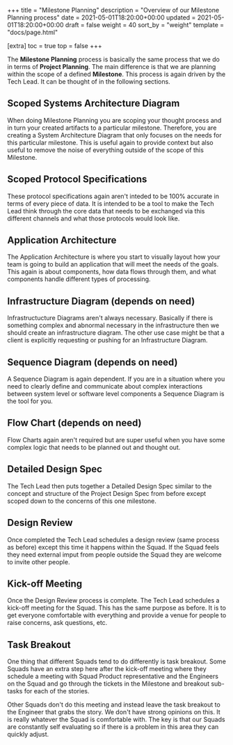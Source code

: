 +++
title = "Milestone Planning"
description = "Overview of our Milestone Planning process"
date = 2021-05-01T18:20:00+00:00
updated = 2021-05-01T18:20:00+00:00
draft = false
weight = 40
sort_by = "weight"
template = "docs/page.html"

[extra]
toc = true
top = false
+++

The **Milestone Planning** process is basically the same process that we do in terms of **Project Planning**. The main difference is that we are planning within the scope of a defined **Milestone**. This process is again driven by the Tech Lead. It can be thought of in the following sections.

## Scoped Systems Architecture Diagram

When doing Milestone Planning you are scoping your thought process and in turn your created artifacts to a particular milestone. Therefore, you are creating a System Architecture Diagram that only focuses on the needs for this particular milestone. This is useful again to provide context but also useful to remove the noise of everything outside of the scope of this Milestone.

## Scoped Protocol Specifications

These protocol specifications again aren't inteded to be 100% accurate in terms of every piece of data. It is intended to be a tool to make the Tech Lead think through the core data that needs to be exchanged via this different channels and what those protocols would look like.

## Application Architecture

The Application Architecture is where you start to visually layout how your team is going to build an application that will meet the needs of the goals. This again is about components, how data flows through them, and what components handle different types of processing.

## Infrastructure Diagram (depends on need)

Infrastructucture Diagrams aren't always necessary. Basically if there is something complex and abnormal necessary in the infrastructure then we should create an infrastructure diagram. The other use case might be that a client is explicitly requesting or pushing for an Infrastructure Diagram.

## Sequence Diagram (depends on need)

A Sequence Diagram is again dependent. If you are in a situation where you need to clearly define and communicate about complex interactions between system level or software level components a Sequence Diagram is the tool for you.

## Flow Chart (depends on need)

Flow Charts again aren't required but are super useful when you have some complex logic that needs to be planned out and thought out.

## Detailed Design Spec

The Tech Lead then puts together a Detailed Design Spec similar to the concept and structure of the Project Design Spec from before except scoped down to the concerns of this one milestone.

## Design Review

Once completed the Tech Lead schedules a design review (same process as before) except this time it happens within the Squad. If the Squad feels they need external imput from people outside the Squad they are welcome to invite other people.

## Kick-off Meeting

Once the Design Review process is complete. The Tech Lead schedules a kick-off meeting for the Squad. This has the same purpose as before. It is to get everyone comfortable with everything and provide a venue for people to raise concerns, ask questions, etc.

## Task Breakout

One thing that different Squads tend to do differently is task breakout. Some Squads have an extra step here after the kick-off meeting where they schedule a meeting with Squad Product representative and the Engineers on the Squad and go through the tickets in the Milestone and breakout sub-tasks for each of the stories.

Other Squads don't do this meeting and instead leave the task breakout to the Engineer that grabs the story. We don't have strong opinions on this. It is really whatever the Squad is comfortable with. The key is that our Squads are constantly self evaluating so if there is a problem in this area they can quickly adjust.
